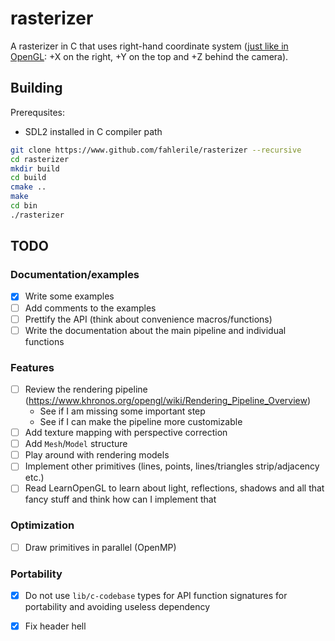 # rasterizer

A rasterizer in C that uses right-hand coordinate system ([just like in OpenGL](https://learnopengl.com/Getting-started/Coordinate-Systems): +X on the right, +Y on the top and +Z behind the camera).

## Building

Prerequsites:
- SDL2 installed in C compiler path

```bash
git clone https://www.github.com/fahlerile/rasterizer --recursive
cd rasterizer
mkdir build
cd build
cmake ..
make
cd bin
./rasterizer
```

## TODO
### Documentation/examples
- [x] Write some examples
- [ ] Add comments to the examples
- [ ] Prettify the API (think about convenience macros/functions)
- [ ] Write the documentation about the main pipeline and individual functions

### Features
- [ ] Review the rendering pipeline (https://www.khronos.org/opengl/wiki/Rendering_Pipeline_Overview)
	- See if I am missing some important step
	- See if I can make the pipeline more customizable
- [ ] Add texture mapping with perspective correction
- [ ] Add `Mesh`/`Model` structure
- [ ] Play around with rendering models
- [ ] Implement other primitives (lines, points, lines/triangles strip/adjacency etc.)
- [ ] Read LearnOpenGL to learn about light, reflections, shadows and all that fancy stuff and think how can I implement that

### Optimization
- [ ] Draw primitives in parallel (OpenMP)

### Portability
- [x] Do not use `lib/c-codebase` types for API function signatures for portability and avoiding useless dependency
- [x] Fix header hell

